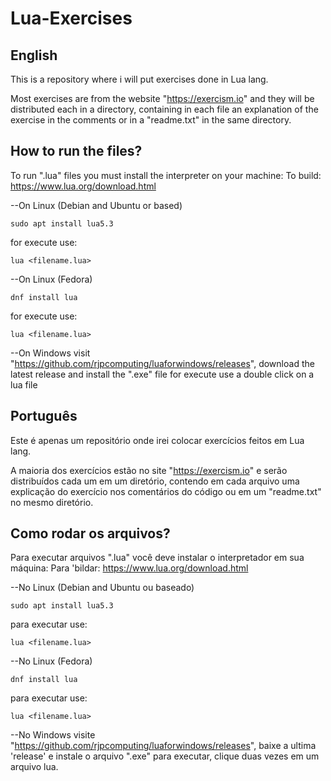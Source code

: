 # Lua-Exercises

## English
This is a repository where i will put exercises done in Lua lang.

Most exercises are from the website "https://exercism.io" and they will be distributed each in a directory, containing in each file an explanation of the exercise in the comments or in a "readme.txt" in the same directory.

## How to run the files?
To run ".lua" files you must install the interpreter on your machine:
To build: https://www.lua.org/download.html

--On Linux (Debian and Ubuntu or based)
````
sudo apt install lua5.3
````
for execute use:
````
lua <filename.lua>
````

--On Linux (Fedora)
````
dnf install lua
````
for execute use:
````
lua <filename.lua>
````

--On Windows visit "https://github.com/rjpcomputing/luaforwindows/releases", download the latest release and install the ".exe" file
for execute use a double click on a lua file

## Português
Este é apenas um repositório onde irei colocar exercícios feitos em Lua lang.

A maioria dos exercícios estão no site "https://exercism.io" e serão distribuídos cada um em um diretório, contendo em cada arquivo uma explicação do exercício nos comentários do código ou em um "readme.txt" no mesmo diretório.

## Como rodar os arquivos?
Para executar arquivos ".lua" você deve instalar o interpretador em sua máquina:
Para 'bildar: https://www.lua.org/download.html

--No Linux (Debian and Ubuntu ou baseado)
````
sudo apt install lua5.3
````
para executar use:
````
lua <filename.lua>
````

--No Linux (Fedora)
````
dnf install lua
````
para executar use:
````
lua <filename.lua>
````

--No Windows visite "https://github.com/rjpcomputing/luaforwindows/releases", baixe a ultima 'release' e instale o arquivo ".exe"
para executar, clique duas vezes em um arquivo lua.
